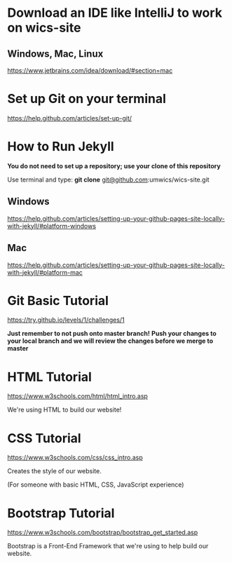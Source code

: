 # Download an IDE like IntelliJ to work on wics-site
## Windows, Mac, Linux

https://www.jetbrains.com/idea/download/#section=mac


# Set up Git on your terminal

https://help.github.com/articles/set-up-git/



# How to Run Jekyll

**You do not need to set up a repository; use your clone of this repository**

Use terminal and type:
**git clone** git@github.com:umwics/wics-site.git

## Windows

https://help.github.com/articles/setting-up-your-github-pages-site-locally-with-jekyll/#platform-windows

## Mac

https://help.github.com/articles/setting-up-your-github-pages-site-locally-with-jekyll/#platform-mac



# Git Basic Tutorial

https://try.github.io/levels/1/challenges/1

**Just remember to not push onto master branch!**
**Push your changes to your local branch and we will review the changes before we merge to master**

# HTML Tutorial

https://www.w3schools.com/html/html_intro.asp

We're using HTML to build our website! 

# CSS Tutorial

https://www.w3schools.com/css/css_intro.asp

Creates the style of our website. 

(For someone with basic HTML, CSS, JavaScript experience)
# Bootstrap Tutorial

https://www.w3schools.com/bootstrap/bootstrap_get_started.asp

Bootstrap is a Front-End Framework that we're using to help build our website.
